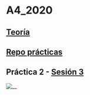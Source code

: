 # A4_2020

## [Teoría](http://ub-gei-sd.github.io)

## [Repo prácticas](https://github.com/UB-GEI-SD/A)

## Práctica 2 - [Sesión 3](http://ub-gei-sd.github.io/Pr2_VUE_1.html)
![__](https://media.giphy.com/media/YFkpsHWCsNUUo/giphy.gif)
